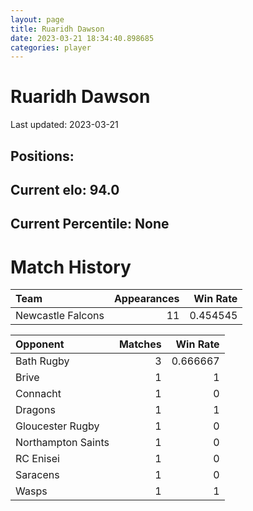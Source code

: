 ```yaml
---  
layout: page  
title: Ruaridh Dawson  
date: 2023-03-21 18:34:40.898685  
categories: player  
---
```

# Ruaridh Dawson


Last updated: 2023-03-21
## Positions: 

## Current elo: 94.0

## Current Percentile: None

# Match History


| Team              |   Appearances |   Win Rate |
|:------------------|--------------:|-----------:|
| Newcastle Falcons |            11 |   0.454545 |

| Opponent           |   Matches |   Win Rate |
|:-------------------|----------:|-----------:|
| Bath Rugby         |         3 |   0.666667 |
| Brive              |         1 |   1        |
| Connacht           |         1 |   0        |
| Dragons            |         1 |   1        |
| Gloucester Rugby   |         1 |   0        |
| Northampton Saints |         1 |   0        |
| RC Enisei          |         1 |   0        |
| Saracens           |         1 |   0        |
| Wasps              |         1 |   1        |